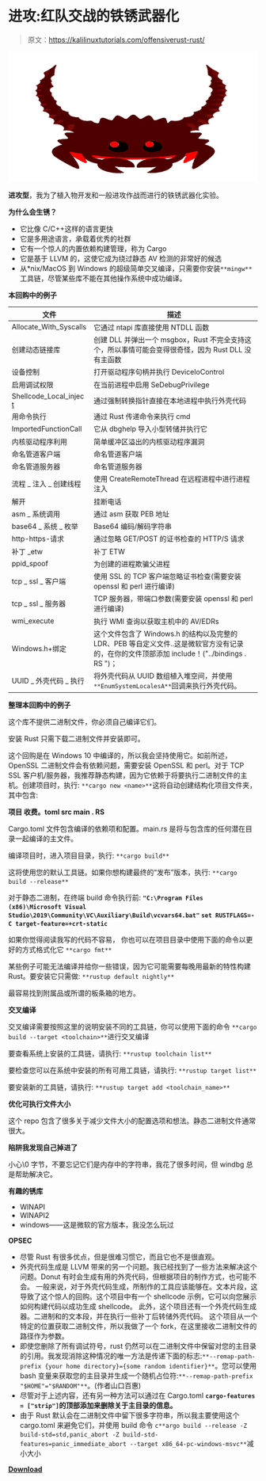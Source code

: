 # 进攻:红队交战的铁锈武器化

> 原文：<https://kalilinuxtutorials.com/offensiverust-rust/>

[![](img//35a6e5fc2b2c202d9f22571cbe3d797e.png)](https://blogger.googleusercontent.com/img/a/AVvXsEhHvMpaNWAP6F5VrZgGOivHFFjL9wpMd-MyUGL7J85b8Rk7FnYuW1vY0xtp1qscZgHCrRDNYH9odV0P5ghK-tw20Vcj9Paqc98IE9TX26Yr9V78sEu-bm7cZ6PfBWFwTQ-9UJxAAbRe6iG2DsYspmQz-id1EN1i6xdELiJNYp8kTikbUXwmFTeJidXu=s728)

**进攻型**，我为了植入物开发和一般进攻作战而进行的铁锈武器化实验。

**为什么会生锈？**

*   它比像 C/C++这样的语言更快
*   它是多用途语言，承载着优秀的社群
*   它有一个惊人的内置依赖构建管理，称为 Cargo
*   它是基于 LLVM 的，这使它成为绕过静态 AV 检测的非常好的候选
*   从*nix/MacOS 到 Windows 的超级简单交叉编译，只需要你安装`**mingw**`工具链，尽管某些库不能在其他操作系统中成功编译。

**本回购中的例子**

| 文件 | 描述 |
| --- | --- |
| Allocate_With_Syscalls | 它通过 ntapi 库直接使用 NTDLL 函数 |
| 创建动态链接库 | 创建 DLL 并弹出一个 msgbox，Rust 不完全支持这个，所以事情可能会变得很奇怪，因为 Rust DLL 没有主函数 |
| 设备控制 | 打开驱动程序句柄并执行 DeviceIoControl |
| 启用调试权限 | 在当前进程中启用 SeDebugPrivilege |
| Shellcode_Local_injec [t](https://github.com/trickster0/OffensiveRust/blob/master/Shellcode_Local_inject/src/main.rs) | 通过强制转换指针直接在本地进程中执行外壳代码 |
| 用命令执行 | 通过 Rust 传递命令来执行 cmd |
| ImportedFunctionCall | 它从 dbghelp 导入小型转储并执行它 |
| 内核驱动程序利用 | 简单缓冲区溢出的内核驱动程序漏洞 |
| 命名管道客户端 | 命名管道客户端 |
| 命名管道服务器 | 命名管道服务器 |
| 流程 _ 注入 _ 创建线程 | 使用 CreateRemoteThread 在远程进程中进行进程注入 |
| 解开 | 挂断电话 |
| asm _ 系统调用 | 通过 asm 获取 PEB 地址 |
| base64 _ 系统 _ 枚举 | Base64 编码/解码字符串 |
| http-https-请求 | 通过忽略 GET/POST 的证书检查的 HTTP/S 请求 |
| 补丁 _etw | 补丁 ETW |
| ppid_spoof | 为创建的进程欺骗父进程 |
| tcp _ ssl _ 客户端 | 使用 SSL 的 TCP 客户端忽略证书检查(需要安装 openssl 和 perl 进行编译) |
| tcp _ ssl _ 服务器 | TCP 服务器，带端口参数(需要安装 openssl 和 perl 进行编译) |
| wmi_execute | 执行 WMI 查询以获取主机中的 AV/EDRs |
| Windows.h+绑定 | 这个文件包含了 Windows.h 的结构以及完整的 LDR、PEB 等自定义文件..这是微软官方没有记录的，在你的文件顶部添加 include！("../bindings . RS ")； |
| UUID _ 外壳代码 _ 执行 | 将外壳代码从 UUID 数组植入堆空间，并使用`**EnumSystemLocalesA**`回调来执行外壳代码。 |

**整理本回购中的例子**

这个库不提供二进制文件，你必须自己编译它们。

安装 Rust
只需下载二进制文件并安装即可。

这个回购是在 Windows 10 中编译的，所以我会坚持使用它。如前所述，OpenSSL 二进制文件会有依赖问题，需要安装 OpenSSL 和 perl。对于 TCP SSL 客户机/服务器，我推荐静态构建，因为它依赖于将要执行二进制文件的主机。创建项目时，执行:
`**cargo new <name>**`这将自动创建结构化项目文件夹，其中包含:

**项目
收费。toml
src
main . RS**

Cargo.toml 文件包含编译的依赖项和配置。main.rs 是将与包含库的任何潜在目录一起编译的主文件。

编译项目时，进入项目目录，执行:
`**cargo build**`

这将使用您的默认工具链。如果你想构建最终的“发布”版本，执行:
`**cargo build --release**`

对于静态二进制，在终端 build 命令执行前:
**`"C:\Program Files (x86)\Microsoft Visual Studio\2019\Community\VC\Auxiliary\Build\vcvars64.bat"`
`set RUSTFLAGS=-C target-feature=+crt-static`**

如果你觉得阅读我写的代码不容易，
你也可以在项目目录中使用下面的命令以更好的方式格式化它
`**cargo fmt**`

某些例子可能无法编译并给你一些错误，因为它可能需要每晚用最新的特性构建 Rust。要安装它只需做:
`**rustup default nightly**`

最容易找到附属品或所谓的板条箱的地方。

**交叉编译**

交叉编译需要按照这里的说明安装不同的工具链，你可以使用下面的命令
`**cargo build --target <toolchain>**`进行交叉编译

要查看系统上安装的工具链，请执行:
`**rustup toolchain list**`

要检查您可以在系统中安装的所有可用工具链，请执行:
`**rustup target list**`

要安装新的工具链，请执行:
`**rustup target add <toolchain_name>**`

**优化可执行文件大小**

这个 repo 包含了很多关于减少文件大小的配置选项和想法。静态二进制文件通常很大。

**陷阱我发现自己掉进了**

小心\0 字节，不要忘记它们是内存中的字符串，我花了很多时间，但 windbg 总是帮助解决它。

**有趣的锈库**

*   WINAPI
*   WINAPI2
*   windows——这是微软的官方版本，我没怎么玩过

**OPSEC**

*   尽管 Rust 有很多优点，但是很难习惯它，而且它也不是很直观。
*   外壳代码生成是 LLVM 带来的另一个问题。我已经找到了一些方法来解决这个问题。Donut 有时会生成有用的外壳代码，但根据项目的制作方式，也可能不会。
    一般来说，对于外壳代码生成，所制作的工具应该能够在。文本片段，这导致了这个惊人的回购。这个项目中有一个 shellcode 示例，它可以向您展示如何构建代码以成功生成 shellcode。
    此外，这个项目还有一个外壳代码生成器。二进制和的文本段，并在执行一些补丁后转储外壳代码。
    这个项目从一个特定的位置获取二进制文件，所以我做了一个 fork，在这里接收二进制文件的路径作为参数。
*   即使您删除了所有调试符号，rust 仍然可以在二进制文件中保留对您的主目录的引用。我发现消除这种情况的唯一方法是传递下面的标志:`**--remap-path-prefix {your home directory}={some random identifier}**`。您可以使用 bash 变量来获取您的主目录并生成一个随机占位符:`**--remap-path-prefix "$HOME"="$RANDOM"**`。(作者山口百惠)
*   尽管对于上述内容，还有另一种方法可以通过在 Cargo.toml
    **`cargo-features = ["strip"]`的顶部添加来删除关于主目录的信息。**
*   由于 Rust 默认会在二进制文件中留下很多字符串，所以我主要使用这个 cargo.toml 来避免它们，并使用 build 命令
    `c**argo build --release -Z build-std=std,panic_abort -Z build-std-features=panic_immediate_abort --target x86_64-pc-windows-msvc**`减小大小

[**Download**](https://github.com/trickster0/OffensiveRust)